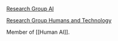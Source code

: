 [Research Group AI](https://www.tue.nl/en/research/research-groups/artificial-intelligence/)

[Research Group Humans and Technology](https://www.tue.nl/en/research/research-areas/humans-and-technology/)

Member of [[Human AI]].